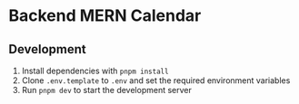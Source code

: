 # Backend MERN Calendar

## Development

1. Install dependencies with `pnpm install`
2. Clone `.env.template` to `.env` and set the required environment variables
3. Run `pnpm dev` to start the development server
